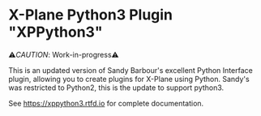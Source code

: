 # X-Plane Python3 Plugin "XPPython3"

:warning:_CAUTION_: Work-in-progress:warning:

This is an updated version of Sandy Barbour's excellent Python Interface plugin, allowing you to create plugins for X-Plane using Python. Sandy's was restricted to Python2, this is the update to support python3.

See https://xppython3.rtfd.io for complete documentation.